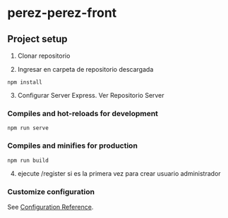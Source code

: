 # perez-perez-front

## Project setup

1. Clonar repositorio

2. Ingresar en carpeta de repositorio descargada

```
npm install
```

3. Configurar Server Express. Ver Repositorio Server


### Compiles and hot-reloads for development
```
npm run serve
```

### Compiles and minifies for production
```
npm run build
```

4. ejecute /register si es la primera vez para crear usuario administrador

### Customize configuration
See [Configuration Reference](https://cli.vuejs.org/config/).
